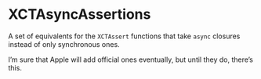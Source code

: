 # XCTAsyncAssertions

A set of equivalents for the `XCTAssert` functions that take `async` closures instead of only synchronous ones.

I’m sure that Apple will add official ones eventually, but until they do, there’s this.
